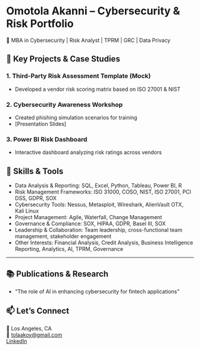 # Omotola Akanni – Cybersecurity & Risk Portfolio


🎯 MBA in Cybersecurity | Risk Analyst | TPRM | GRC | Data Privacy



## 🔐 Key Projects & Case Studies

### 1. Third-Party Risk Assessment Template (Mock)
- Developed a vendor risk scoring matrix based on ISO 27001 & NIST

### 2. Cybersecurity Awareness Workshop
- Created phishing simulation scenarios for training
- [Presentation Slides]

### 3. Power BI Risk Dashboard
- Interactive dashboard analyzing risk ratings across vendors


## 📁 Skills & Tools

- Data Analysis & Reporting: SQL, Excel, Python, Tableau, Power BI, R
- Risk Management Frameworks: ISO 31000, COSO, NIST, ISO 27001, PCI DSS, GDPR, SOX
- Cybersecurity Tools: Nessus, Metasploit, Wireshark, AlienVault OTX, Kali Linux
- Project Management: Agile, Waterfall, Change Management
- Governance & Compliance: SOX, HIPAA, GDPR, Basel III, SOX
- Leadership & Collaboration: Team leadership, cross-functional team management, stakeholder engagement
- Other Interests: Financial Analysis, Credit Analysis, Business Intelligence Reporting, Analytics, AI, TPRM, Governance


---

## 📚 Publications & Research
- "The role of AI in enhancing cybersecurity for fintech applications"

## 📫 Let’s Connect

📍 Los Angeles, CA  
📧 tolaakoy@gmail.com  
[LinkedIn](https://linkedin.com/in/omotolaakanni)

